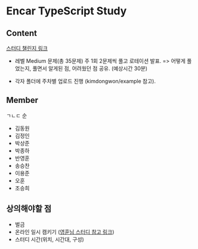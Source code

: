 # Encar TypeScript Study

## Content

[스터디 챌린지 링크](https://github.com/type-challenges/type-challenges)

- 레벨 Medium 문제(총 35문제) 주 1회 2문제씩 풀고 로테이션 발표. => 어떻게 풀었는지, 풀면서 알게된 점, 어려웠던 점 공유. (예상시간 30분)

- 각자 폴더에 주차별 업로드 진행 (kimdongwon/example 참고).

## Member

ㄱㄴㄷ 순

- 김동원
- 김정인
- 박상준
- 박종하
- 반영훈
- 송승찬
- 이용준
- 오훈
- 조승희

## 상의해야할 점

- 벌금
- 온라인 일시 캠키기 ([영훈님 스터디 참고 링크](https://tech.kakaopay.com/post/frontend-study-journey/))
- 스터디 시간(위치, 시간대, 구성)